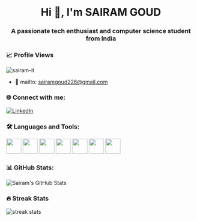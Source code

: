 <h1 align="center">Hi 👋, I'm SAIRAM GOUD</h1>
<h3 align="center">A passionate tech enthusiast and computer science student from India</h3>




### 📈 Profile Views

<p align="left">
  <img src="https://komarev.com/ghpvc/?username=sairam-it&label=Profile%20views&color=0e75b6&style=flat" alt="sairam-it" />
</p>




- 📩 mailto: sairamgoud226@gmail.com




### 🌐 Connect with me:
[![LinkedIn](https://img.shields.io/badge/LinkedIn-blue?style=for-the-badge&logo=linkedin)](https://www.linkedin.com/in/sairamgoud-palle-b36704295/)




### 🛠️ Languages and Tools:
<p>
  <img src="https://cdn.jsdelivr.net/gh/devicons/devicon/icons/html5/html5-original.svg" width="40" />
  <img src="https://cdn.jsdelivr.net/gh/devicons/devicon/icons/css3/css3-original.svg" width="40" />
  <img src="https://cdn.jsdelivr.net/gh/devicons/devicon/icons/javascript/javascript-original.svg" width="40" />
  <img src="https://cdn.jsdelivr.net/gh/devicons/devicon/icons/react/react-original.svg" width="40" />
  <img src="https://cdn.jsdelivr.net/gh/devicons/devicon/icons/java/java-original.svg" width="40" />
  <img src="https://cdn.jsdelivr.net/gh/devicons/devicon/icons/spring/spring-original.svg" width="40" />
  <img src="https://cdn.jsdelivr.net/gh/devicons/devicon/icons/mysql/mysql-original.svg" width="40" />
</p>




### 📊 GitHub Stats:
![Sairam's GitHub Stats](https://github-readme-stats.vercel.app/api?username=sairam-it&show_icons=true&theme=dracula)



### 🔥 Streak Stats

<p align="left">
  <img src="https://github-readme-streak-stats.herokuapp.com/?user=sairam-it&theme="tokyonight" alt="streak stats"/>
</p>
